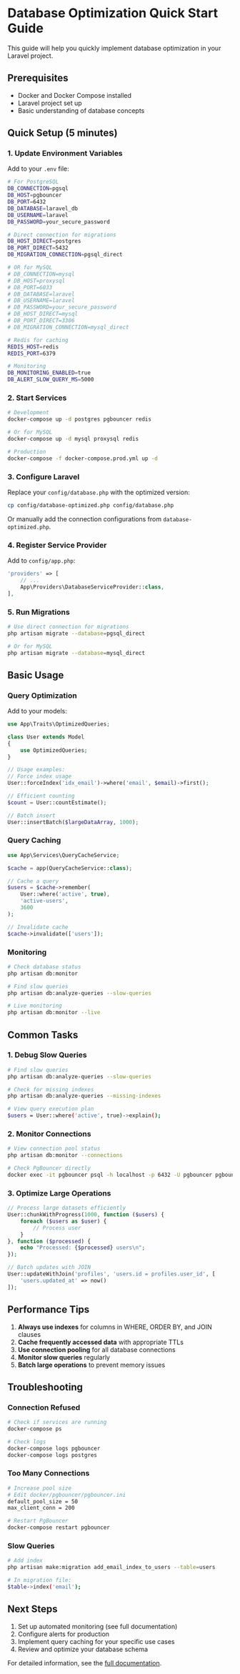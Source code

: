 # Database Optimization Quick Start Guide

This guide will help you quickly implement database optimization in your Laravel project.

## Prerequisites

- Docker and Docker Compose installed
- Laravel project set up
- Basic understanding of database concepts

## Quick Setup (5 minutes)

### 1. Update Environment Variables

Add to your `.env` file:

```bash
# For PostgreSQL
DB_CONNECTION=pgsql
DB_HOST=pgbouncer
DB_PORT=6432
DB_DATABASE=laravel_db
DB_USERNAME=laravel
DB_PASSWORD=your_secure_password

# Direct connection for migrations
DB_HOST_DIRECT=postgres
DB_PORT_DIRECT=5432
DB_MIGRATION_CONNECTION=pgsql_direct

# OR for MySQL
# DB_CONNECTION=mysql
# DB_HOST=proxysql
# DB_PORT=6033
# DB_DATABASE=laravel
# DB_USERNAME=laravel
# DB_PASSWORD=your_secure_password
# DB_HOST_DIRECT=mysql
# DB_PORT_DIRECT=3306
# DB_MIGRATION_CONNECTION=mysql_direct

# Redis for caching
REDIS_HOST=redis
REDIS_PORT=6379

# Monitoring
DB_MONITORING_ENABLED=true
DB_ALERT_SLOW_QUERY_MS=5000
```

### 2. Start Services

```bash
# Development
docker-compose up -d postgres pgbouncer redis

# Or for MySQL
docker-compose up -d mysql proxysql redis

# Production
docker-compose -f docker-compose.prod.yml up -d
```

### 3. Configure Laravel

Replace your `config/database.php` with the optimized version:

```bash
cp config/database-optimized.php config/database.php
```

Or manually add the connection configurations from `database-optimized.php`.

### 4. Register Service Provider

Add to `config/app.php`:

```php
'providers' => [
    // ...
    App\Providers\DatabaseServiceProvider::class,
],
```

### 5. Run Migrations

```bash
# Use direct connection for migrations
php artisan migrate --database=pgsql_direct

# Or for MySQL
php artisan migrate --database=mysql_direct
```

## Basic Usage

### Query Optimization

Add to your models:

```php
use App\Traits\OptimizedQueries;

class User extends Model
{
    use OptimizedQueries;
}

// Usage examples:
// Force index usage
User::forceIndex('idx_email')->where('email', $email)->first();

// Efficient counting
$count = User::countEstimate();

// Batch insert
User::insertBatch($largeDataArray, 1000);
```

### Query Caching

```php
use App\Services\QueryCacheService;

$cache = app(QueryCacheService::class);

// Cache a query
$users = $cache->remember(
    User::where('active', true),
    'active-users',
    3600
);

// Invalidate cache
$cache->invalidate(['users']);
```

### Monitoring

```bash
# Check database status
php artisan db:monitor

# Find slow queries
php artisan db:analyze-queries --slow-queries

# Live monitoring
php artisan db:monitor --live
```

## Common Tasks

### 1. Debug Slow Queries

```bash
# Find slow queries
php artisan db:analyze-queries --slow-queries

# Check for missing indexes
php artisan db:analyze-queries --missing-indexes

# View query execution plan
$users = User::where('active', true)->explain();
```

### 2. Monitor Connections

```bash
# View connection pool status
php artisan db:monitor --connections

# Check PgBouncer directly
docker exec -it pgbouncer psql -h localhost -p 6432 -U pgbouncer pgbouncer -c "SHOW POOLS"
```

### 3. Optimize Large Operations

```php
// Process large datasets efficiently
User::chunkWithProgress(1000, function ($users) {
    foreach ($users as $user) {
        // Process user
    }
}, function ($processed) {
    echo "Processed: {$processed} users\n";
});

// Batch updates with JOIN
User::updateWithJoin('profiles', 'users.id = profiles.user_id', [
    'users.updated_at' => now()
]);
```

## Performance Tips

1. **Always use indexes** for columns in WHERE, ORDER BY, and JOIN clauses
2. **Cache frequently accessed data** with appropriate TTLs
3. **Use connection pooling** for all database connections
4. **Monitor slow queries** regularly
5. **Batch large operations** to prevent memory issues

## Troubleshooting

### Connection Refused
```bash
# Check if services are running
docker-compose ps

# Check logs
docker-compose logs pgbouncer
docker-compose logs postgres
```

### Too Many Connections
```bash
# Increase pool size
# Edit docker/pgbouncer/pgbouncer.ini
default_pool_size = 50
max_client_conn = 200

# Restart PgBouncer
docker-compose restart pgbouncer
```

### Slow Queries
```bash
# Add index
php artisan make:migration add_email_index_to_users --table=users

# In migration file:
$table->index('email');
```

## Next Steps

1. Set up automated monitoring (see full documentation)
2. Configure alerts for production
3. Implement query caching for your specific use cases
4. Review and optimize your database schema

For detailed information, see the [full documentation](database-optimization.md).
